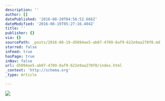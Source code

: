 ```yaml
---
description: ''
author: []
datePublished: '2016-08-20T04:56:52.666Z'
dateModified: '2016-08-19T05:27:16.404Z'
title: ''
publisher: {}
via: {}
sourcePath: _posts/2016-08-19-d5094ae5-ab07-4709-8af9-622e9aa270f0.md
starred: false
inFeed: true
hasPage: true
inNav: false
url: d5094ae5-ab07-4709-8af9-622e9aa270f0/index.html
_context: 'http://schema.org'
_type: Article

---
```

![](https://the-grid-user-content.s3-us-west-2.amazonaws.com/f65e95ca-5e58-4670-8f22-a36250099266.jpg)